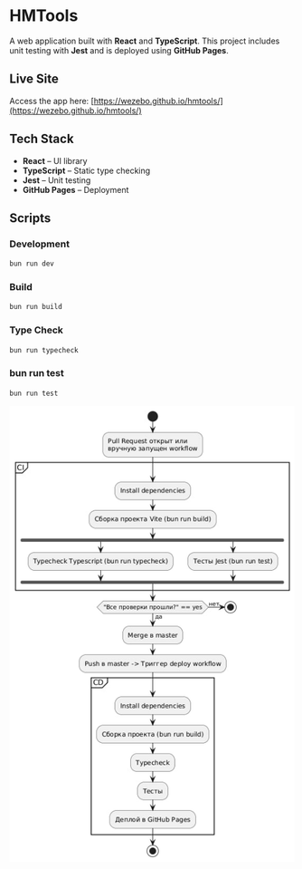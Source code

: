 # HMTools

A web application built with **React** and **TypeScript**. This project includes unit testing with **Jest** and is deployed using **GitHub Pages**.

##  Live Site

Access the app here: [https://wezebo.github.io/hmtools/](https://wezebo.github.io/hmtools/)

## Tech Stack

- **React** – UI library
- **TypeScript** – Static type checking
- **Jest** – Unit testing
- **GitHub Pages** – Deployment

## Scripts

###  Development
```sh
bun run dev
```

###  Build
```sh
bun run build
```


### Type Check
```sh
bun run typecheck
```


### bun run test
```sh
bun run test
```


![Cicd flow](./flow.jpg)
